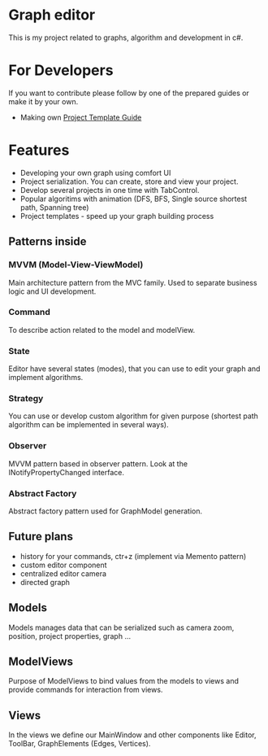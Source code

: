 ﻿# Graph editor

This is my project related to graphs, algorithm and development in c#.

# For Developers
If you want to contribute please follow by one of the prepared guides or make it by your own.
- Making own [Project Template Guide](https://github.com/DmitryKalinovskyi/GraphEditor/blob/main/GraphApplication/Views/ProjectTemplates/README.md)

# Features
- Developing your own graph using comfort UI
- Project serialization. You can create, store and view your project.
- Develop several projects in one time with TabControl.
- Popular algoritims with animation (DFS, BFS, Single source shortest path, Spanning tree)
- Project templates - speed up your graph building process

## Patterns inside
### MVVM (Model-View-ViewModel)
Main architecture pattern from the MVC family. Used to separate business logic and UI development. 

### Command
To describe action related to the model and modelView.

### State
Editor have several states (modes), that you can use to edit your graph and implement algorithms. 

### Strategy
You can use or develop custom algorithm for given purpose (shortest path algorithm can be implemented in several ways).

### Observer 
MVVM pattern based in observer pattern. Look at the INotifyPropertyChanged interface. 

### Abstract Factory
Abstract factory pattern used for GraphModel generation.

## Future plans
- history for your commands, ctr+z (implement via Memento pattern)
- custom editor component
- centralized editor camera
- directed graph

## Models 
Models manages data that can be serialized such as camera zoom, position, project properties, graph ...

## ModelViews
Purpose of ModelViews to bind values from the models to views and provide commands for interaction from views.

## Views
In the views we define our MainWindow and other components like Editor, ToolBar, GraphElements (Edges, Vertices). 

